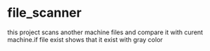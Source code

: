 # file_scanner

this project scans another machine files and compare it with curent machine.if file exist shows that it exist with gray color
